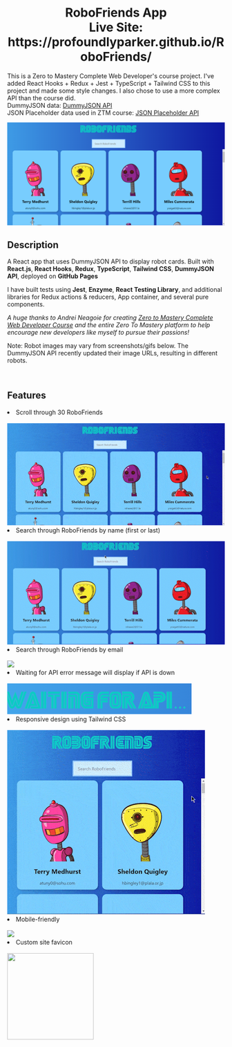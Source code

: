 <h1 align='center'>RoboFriends App<br>
  Live Site: https://profoundlyparker.github.io/RoboFriends/
</h1>

<p>This is a Zero to Mastery Complete Web Developer's course project. I've added React Hooks + Redux + Jest + TypeScript + Tailwind CSS to this project and made some style changes. I also chose to use a more complex API than the course did.<br>
DummyJSON data: <a href='https://dummyjson.com/users'>DummyJSON API</a><br>
JSON Placeholder data used in ZTM course: <a href='https://jsonplaceholder.typicode.com/users'>JSON Placeholder API</a></p>

![robofriends](src/Readme-imgs/robofriends.png)

## Description
<p>A React app that uses DummyJSON API to display robot cards. Built with <strong>React.js</strong>, <strong>React Hooks</strong>, <strong>Redux</strong>, <strong>TypeScript</strong>, <strong>Tailwind CSS</strong>, <strong>DummyJSON API</strong>, deployed on <strong>GitHub Pages</strong></p>
<p>I have built tests using <strong>Jest</strong>, <strong>Enzyme</strong>, <strong>React Testing Library</strong>, and additional libraries for Redux actions & reducers, App container, and several pure components.</p>

<p><em>A huge thanks to Andrei Neagoie for creating <a href='https://zerotomastery.io/courses/coding-bootcamp/'>Zero to Mastery Complete Web Developer Course</a> and the entire Zero To Mastery platform to help encourage new developers like myself to pursue their passions!</em></p>
<p>Note: Robot images may vary from screenshots/gifs below. The DummyJSON API recently updated their image URLs, resulting in different robots.</p><br>

## Features
<li>Scroll through 30 RoboFriends</li><br>
<img src='src/Readme-imgs/robots-scroll_AdobeExpress-min.gif'>
<li>Search through RoboFriends by name (first or last)</li><br>
<img src='src/Readme-imgs/robots-name-search_AdobeExpress.gif'>
<li>Search through RoboFriends by email</li><br>
<img src='src/Readme-imgs/robots-email-search_AdobeExpress.gif'>
<li>Waiting for API error message will display if API is down</li><br>
<img src='src/Readme-imgs/robofriends-api.png'>
<li>Responsive design using Tailwind CSS</li><br>
<img src='src/Readme-imgs/robots-responsive_AdobeExpress-min.gif'>
<li>Mobile-friendly</li><br>
<img src='src/Readme-imgs/robots-mobile-min.gif'>
<li>Custom site favicon</li><br>
<img src='public/favicon.ico' height='200' width='200'>



